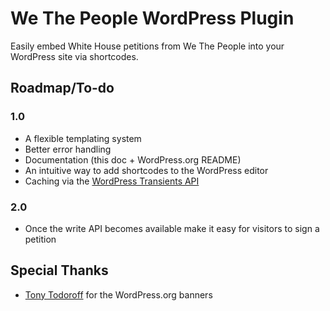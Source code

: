 # We The People WordPress Plugin

Easily embed White House petitions from We The People into your WordPress site via shortcodes.

## Roadmap/To-do

### 1.0

* A flexible templating system
* Better error handling
* Documentation (this doc + WordPress.org README)
* An intuitive way to add shortcodes to the WordPress editor
* Caching via the [WordPress Transients API](http://codex.wordpress.org/Transients_API)

### 2.0

* Once the write API becomes available make it easy for visitors to sign a petition

## Special Thanks

* [Tony Todoroff](http://www.georgetodoroff.com/) for the WordPress.org banners